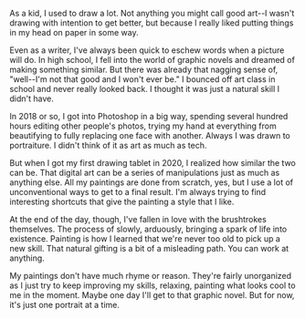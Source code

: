 As a kid, I used to draw a lot. Not anything you might call good art--I wasn't drawing with intention to get better, but because I really liked putting things in my head on paper in some way.

Even as a writer, I've always been quick to eschew words when a picture will do. In high school, I fell into the world of graphic novels and dreamed of making something similar. But there was already that nagging sense of, "well--I'm not that good and I won't ever be." I bounced off art class in school and never really looked back. I thought it was just a natural skill I didn't have.

In 2018 or so, I got into Photoshop in a big way, spending several hundred hours editing other people's photos, trying my hand at everything from beautifying to fully replacing one face with another. Always I was drawn to portraiture. I didn't think of it as art as much as tech.

But when I got my first drawing tablet in 2020, I realized how similar the two can be. That digital art can be a series of manipulations just as much as anything else. All my paintings are done from scratch, yes, but I use a lot of unconventional ways to get to a final result. I'm always trying to find interesting shortcuts that give the painting a style that I like.

At the end of the day, though, I've fallen in love with the brushtrokes themselves. The process of slowly, arduously, bringing a spark of life into existence. Painting is how I learned that we're never too old to pick up a new skill. That natural gifting is a bit of a misleading path. You can work at anything.

My paintings don't have much rhyme or reason. They're fairly unorganized as I just try to keep improving my skills, relaxing, painting what looks cool to me in the moment. Maybe one day I'll get to that graphic novel. But for now, it's just one portrait at a time.

